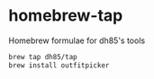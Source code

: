 # homebrew-tap
Homebrew formulae for dh85's tools

```bash
brew tap dh85/tap
brew install outfitpicker